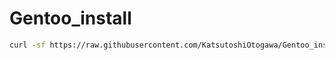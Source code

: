 # Gentoo_install

```bash
curl -sf https://raw.githubusercontent.com/KatsutoshiOtogawa/Gentoo_install/main/install_stage3_systemd.sh | sh -s
```
